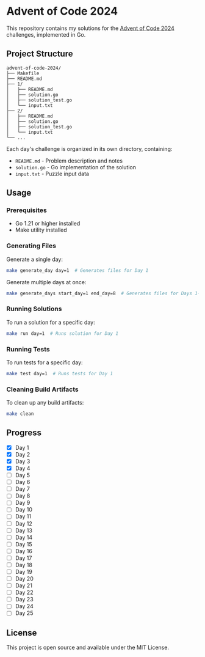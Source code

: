 # Advent of Code 2024

This repository contains my solutions for the [Advent of Code 2024](https://adventofcode.com/2024) challenges, implemented in Go.

## Project Structure

```
advent-of-code-2024/
├── Makefile
├── README.md
├── 1/
│   ├── README.md
│   ├── solution.go
│   ├── solution_test.go
│   └── input.txt
├── 2/
│   ├── README.md
│   ├── solution.go
│   ├── solution_test.go
│   └── input.txt
└── ...
```

Each day's challenge is organized in its own directory, containing:
- `README.md` - Problem description and notes
- `solution.go` - Go implementation of the solution
- `input.txt` - Puzzle input data

## Usage

### Prerequisites
- Go 1.21 or higher installed
- Make utility installed

### Generating Files

Generate a single day:
```bash
make generate_day day=1  # Generates files for Day 1
```

Generate multiple days at once:
```bash
make generate_days start_day=1 end_day=8  # Generates files for Days 1-8
```

### Running Solutions

To run a solution for a specific day:
```bash
make run day=1  # Runs solution for Day 1
```

### Running Tests

To run tests for a specific day:
```bash
make test day=1  # Runs tests for Day 1
```

### Cleaning Build Artifacts

To clean up any build artifacts:
```bash
make clean
```

## Progress

- [x] Day 1
- [x] Day 2
- [x] Day 3
- [x] Day 4
- [ ] Day 5
- [ ] Day 6
- [ ] Day 7
- [ ] Day 8
- [ ] Day 9
- [ ] Day 10
- [ ] Day 11
- [ ] Day 12
- [ ] Day 13
- [ ] Day 14
- [ ] Day 15
- [ ] Day 16
- [ ] Day 17
- [ ] Day 18
- [ ] Day 19
- [ ] Day 20
- [ ] Day 21
- [ ] Day 22
- [ ] Day 23
- [ ] Day 24
- [ ] Day 25

## License

This project is open source and available under the MIT License.